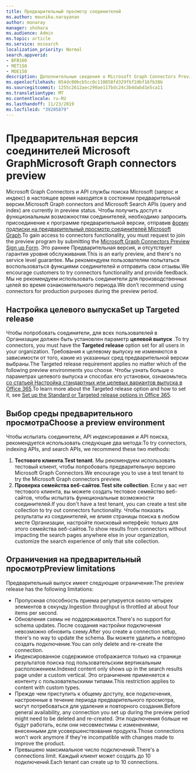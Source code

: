 ```yaml
---
title: Предварительный просмотр соединителей
ms.author: mounika.narayanan
author: monaray
manager: shohara
ms.audience: Admin
ms.topic: article
ms.service: mssearch
localization_priority: Normal
search.appverid:
- BFB160
- MET150
- MOE150
description: Дополнительные сведения о Microsoft Graph Connectors Preview for Microsoft Search.
ms.openlocfilehash: 054dc00bcb5cc0c110858fd329fbf2dbf16fb38b
ms.sourcegitcommit: 1255c2612aec290ae117bdc24c3b4dabd1e5ca11
ms.translationtype: MT
ms.contentlocale: ru-RU
ms.lasthandoff: 11/23/2019
ms.locfileid: "39205879"
---
```

# <a name="microsoft-graph-connectors-preview"></a><span data-ttu-id="2b825-103">Предварительная версия соединителей Microsoft Graph</span><span class="sxs-lookup"><span data-stu-id="2b825-103">Microsoft Graph connectors preview</span></span>

<span data-ttu-id="2b825-104">Microsoft Graph Connectors и API службы поиска Microsoft (запрос и индекс) в настоящее время находятся в состоянии предварительной версии.</span><span class="sxs-lookup"><span data-stu-id="2b825-104">Microsoft Graph connectors and Microsoft Search APIs (query and index) are currently in preview status.</span></span> <span data-ttu-id="2b825-105">Чтобы получить доступ к функциональным возможностям соединителей, необходимо запросить присоединение к программе предварительной версии, отправив <a href="https://forms.office.com/Pages/ResponsePage.aspx?id=v4j5cvGGr0GRqy180BHbRxWYgu82J_RFnMMATAS6_chUNVYwNU1CMDNZUDBSSDZKWVo2RDJDRjRLQi4u" target="_blank">форму подписки на предварительный просмотр соединителей Microsoft Graph</a>.</span><span class="sxs-lookup"><span data-stu-id="2b825-105">To gain access to connectors functionality, you must request to join the preview program by submitting the <a href="https://forms.office.com/Pages/ResponsePage.aspx?id=v4j5cvGGr0GRqy180BHbRxWYgu82J_RFnMMATAS6_chUNVYwNU1CMDNZUDBSSDZKWVo2RDJDRjRLQi4u" target="_blank">Microsoft Graph Connectors Preview Sign up Form</a>.</span></span> <span data-ttu-id="2b825-106">Это раннее Предварительная версия, и отсутствует гарантия уровня обслуживания.</span><span class="sxs-lookup"><span data-stu-id="2b825-106">This is an early preview, and there's no service level guarantee.</span></span> <span data-ttu-id="2b825-107">Мы рекомендуем пользователям попытаться воспользоваться функциями соединителей и отправить свои отзывы.</span><span class="sxs-lookup"><span data-stu-id="2b825-107">We encourage customers to try connectors functionality and provide feedback.</span></span> <span data-ttu-id="2b825-108">Мы не рекомендуем использовать соединители для производственных целей во время ознакомительного периода.</span><span class="sxs-lookup"><span data-stu-id="2b825-108">We don’t recommend using connectors for production purposes during the preview period.</span></span>

## <a name="set-up-targeted-release"></a><span data-ttu-id="2b825-109">Настройка целевого выпуска</span><span class="sxs-lookup"><span data-stu-id="2b825-109">Set up Targeted release</span></span>
<span data-ttu-id="2b825-110">Чтобы попробовать соединители, для всех пользователей в Организации должен быть установлен параметр **целевой выпуск** .</span><span class="sxs-lookup"><span data-stu-id="2b825-110">To try connectors, you must have the **Targeted release** option set for all users in your organization.</span></span> <span data-ttu-id="2b825-111">Требования к целевому выпуску не изменяются в зависимости от того, какие из указанных сред предварительной версии выбраны.</span><span class="sxs-lookup"><span data-stu-id="2b825-111">The Targeted release requirement applies no matter which of the following preview environments you choose.</span></span>
<span data-ttu-id="2b825-112">Чтобы узнать больше о параметрах целевого выпуска и способах его установки, ознакомьтесь <a href="https://docs.microsoft.com/office365/admin/manage/release-options-in-office-365?view=o365-worldwide" target="_blank">со статьей Настройка стандартных или целевых вариантов выпуска в Office 365</a>.</span><span class="sxs-lookup"><span data-stu-id="2b825-112">To learn more about the Targeted release option and how to set it, see <a href="https://docs.microsoft.com/office365/admin/manage/release-options-in-office-365?view=o365-worldwide" target="_blank">Set up the Standard or Targeted release options in Office 365</a>.</span></span>

## <a name="choose-a-preview-environment"></a><span data-ttu-id="2b825-113">Выбор среды предварительного просмотра</span><span class="sxs-lookup"><span data-stu-id="2b825-113">Choose a preview environment</span></span> 
<span data-ttu-id="2b825-114">Чтобы испытать соединители, API индексирования и API поиска, рекомендуется использовать следующие два метода:</span><span class="sxs-lookup"><span data-stu-id="2b825-114">To try connectors, indexing APIs, and search APIs, we recommend these two methods:</span></span>
1. <span data-ttu-id="2b825-115">**Тестового клиента**.</span><span class="sxs-lookup"><span data-stu-id="2b825-115">**Test tenant**.</span></span>  <span data-ttu-id="2b825-116">Мы рекомендуем использовать тестовый клиент, чтобы попробовать предварительную версию Microsoft Graph Connectors.</span><span class="sxs-lookup"><span data-stu-id="2b825-116">We encourage you to use a test tenant to try the Microsoft Graph connectors preview.</span></span>
2. <span data-ttu-id="2b825-117">**Проверка семейства веб-сайтов**.</span><span class="sxs-lookup"><span data-stu-id="2b825-117">**Test site collection**.</span></span> <span data-ttu-id="2b825-118">Если у вас нет тестового клиента, вы можете создать тестовое семейство веб-сайтов, чтобы испытать функциональные возможности соединителей.</span><span class="sxs-lookup"><span data-stu-id="2b825-118">If you don't have a test tenant, you can create a test site collection to try out connectors functionality.</span></span> <span data-ttu-id="2b825-119">Чтобы показать результаты из соединителей, не влияя страницы поиска в любом месте Организации, настройте поисковый интерфейс только для этого семейства веб-сайтов.</span><span class="sxs-lookup"><span data-stu-id="2b825-119">To show results from connectors without impacting the search pages anywhere else in your organization, customize the search experience of only that site collection.</span></span>

## <a name="preview-limitations"></a><span data-ttu-id="2b825-120">Ограничения на предварительный просмотр</span><span class="sxs-lookup"><span data-stu-id="2b825-120">Preview limitations</span></span>
<span data-ttu-id="2b825-121">Предварительный выпуск имеет следующие ограничения:</span><span class="sxs-lookup"><span data-stu-id="2b825-121">The preview release has the following limitations:</span></span>
* <span data-ttu-id="2b825-122">Пропускная способность приема регулируется около четырех элементов в секунду.</span><span class="sxs-lookup"><span data-stu-id="2b825-122">Ingestion throughput is throttled at about four items per second.</span></span>
* <span data-ttu-id="2b825-123">Обновления схемы не поддерживаются.</span><span class="sxs-lookup"><span data-stu-id="2b825-123">There's no support for schema updates.</span></span> <span data-ttu-id="2b825-124">После создания настройки подключения невозможно обновить схему.</span><span class="sxs-lookup"><span data-stu-id="2b825-124">After you create a connection setup, there's no way to update the schema.</span></span> <span data-ttu-id="2b825-125">Вы можете удалить и повторно создать подключение.</span><span class="sxs-lookup"><span data-stu-id="2b825-125">You can only delete and re-create the connection.</span></span>
* <span data-ttu-id="2b825-126">Индексированное содержимое отображается только на странице результатов поиска под пользовательским вертикальным расположением.</span><span class="sxs-lookup"><span data-stu-id="2b825-126">Indexed content only shows up in the search results page under a custom vertical.</span></span> <span data-ttu-id="2b825-127">Это ограничение применяется к контенту с пользовательскими типами.</span><span class="sxs-lookup"><span data-stu-id="2b825-127">This restriction applies to content with custom types.</span></span>
* <span data-ttu-id="2b825-128">Прежде чем приступить к общему доступу, все подключения, настроенные в течение периода предварительного просмотра, могут потребоваться для удаления и повторного создания.</span><span class="sxs-lookup"><span data-stu-id="2b825-128">Before general availability, any connection you set up during the preview period might need to be deleted and re-created.</span></span> <span data-ttu-id="2b825-129">Эти подключения больше не будут работать, если они несовместимы с изменениями, внесенными для усовершенствования продукта.</span><span class="sxs-lookup"><span data-stu-id="2b825-129">Those connections won't work anymore if they're incompatible with changes made to improve the product.</span></span>
* <span data-ttu-id="2b825-130">Превышено максимальное число подключений.</span><span class="sxs-lookup"><span data-stu-id="2b825-130">There's a connections limit.</span></span> <span data-ttu-id="2b825-131">Каждый клиент может создать до 10 подключений.</span><span class="sxs-lookup"><span data-stu-id="2b825-131">Each tenant can create up to 10 connections.</span></span>
